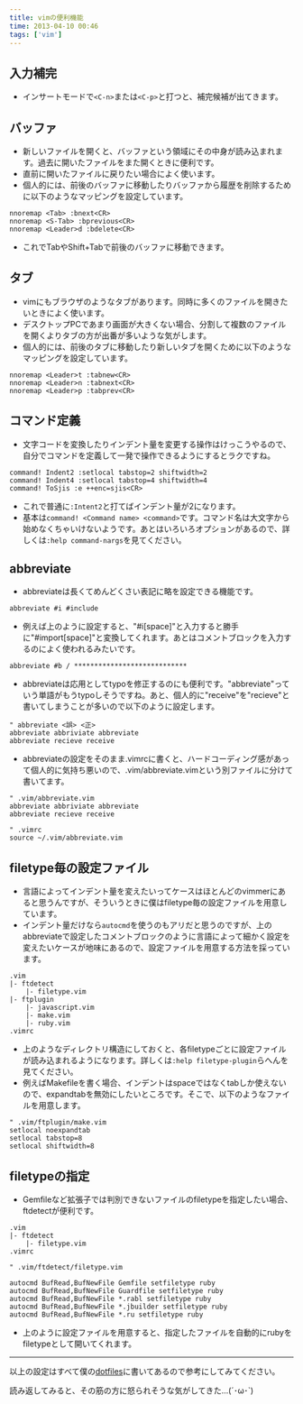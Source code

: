 ```yaml
---
title: vimの便利機能
time: 2013-04-10 00:46
tags: ['vim']
---
```


## 入力補完

- インサートモードで`<C-n>`または`<C-p>`と打つと、補完候補が出てきます。

## バッファ

- 新しいファイルを開くと、バッファという領域にその中身が読み込まれます。過去に開いたファイルをまた開くときに便利です。
- 直前に開いたファイルに戻りたい場合によく使います。
- 個人的には、前後のバッファに移動したりバッファから履歴を削除するために以下のようなマッピングを設定しています。

```
nnoremap <Tab> :bnext<CR>
nnoremap <S-Tab> :bprevious<CR>
nnoremap <Leader>d :bdelete<CR>
```

- これでTabやShift+Tabで前後のバッファに移動できます。

## タブ

- vimにもブラウザのようなタブがあります。同時に多くのファイルを開きたいときによく使います。
- デスクトップPCであまり画面が大きくない場合、分割して複数のファイルを開くよりタブの方が出番が多いような気がします。
- 個人的には、前後のタブに移動したり新しいタブを開くために以下のようなマッピングを設定しています。

```
nnoremap <Leader>t :tabnew<CR>
nnoremap <Leader>n :tabnext<CR>
nnoremap <Leader>p :tabprev<CR>
```

## コマンド定義

- 文字コードを変換したりインデント量を変更する操作はけっこうやるので、自分でコマンドを定義して一発で操作できるようにするとラクですね。

```
command! Indent2 :setlocal tabstop=2 shiftwidth=2
command! Indent4 :setlocal tabstop=4 shiftwidth=4
command! ToSjis :e ++enc=sjis<CR>
```

- これで普通に`:Intent2`と打てばインデント量が2になります。
- 基本は`command! <Command name> <command>`です。コマンド名は大文字から始めなくちゃいけないようです。あとはいろいろオプションがあるので、詳しくは`:help command-nargs`を見てください。

## abbreviate

- abbreviateは長くてめんどくさい表記に略を設定できる機能です。

```
abbreviate #i #include
```

- 例えば上のように設定すると、"#i[space]"と入力すると勝手に"#import[space]"と変換してくれます。あとはコメントブロックを入力するのによく使われるみたいです。

```
abbreviate #b / ****************************
```

- abbreviateは応用としてtypoを修正するのにも便利です。"abbreviate"っていう単語がもうtypoしそうですね。あと、個人的に"receive"を"recieve"と書いてしまうことが多いので以下のように設定します。

```
" abbreviate <誤> <正>
abbreviate abbriviate abbreviate
abbreviate recieve receive
```

- abbreviateの設定をそのまま.vimrcに書くと、ハードコーディング感があって個人的に気持ち悪いので、.vim/abbreviate.vimという別ファイルに分けて書いてます。

```
" .vim/abbreviate.vim
abbreviate abbriviate abbreviate
abbreviate recieve receive

" .vimrc
source ~/.vim/abbreviate.vim
```

## filetype毎の設定ファイル

- 言語によってインデント量を変えたいってケースはほとんどのvimmerにあると思うんですが、そういうときに僕はfiletype毎の設定ファイルを用意しています。
- インデント量だけなら`autocmd`を使うのもアリだと思うのですが、上のabbreviateで設定したコメントブロックのように言語によって細かく設定を変えたいケースが地味にあるので、設定ファイルを用意する方法を採っています。

```
.vim
|- ftdetect
    |- filetype.vim
|- ftplugin
    |- javascript.vim
    |- make.vim
    |- ruby.vim
.vimrc
```

- 上のようなディレクトリ構造にしておくと、各filetypeごとに設定ファイルが読み込まれるようになります。詳しくは`:help filetype-plugin`らへんを見てください。
- 例えばMakefileを書く場合、インデントはspaceではなくtabしか使えないので、expandtabを無効にしたいところです。そこで、以下のようなファイルを用意します。

```
" .vim/ftplugin/make.vim
setlocal noexpandtab
setlocal tabstop=8
setlocal shiftwidth=8
```

## filetypeの指定

- Gemfileなど拡張子では判別できないファイルのfiletypeを指定したい場合、ftdetectが便利です。

```
.vim
|- ftdetect
    |- filetype.vim
.vimrc
```

```
" .vim/ftdetect/filetype.vim

autocmd BufRead,BufNewFile Gemfile setfiletype ruby
autocmd BufRead,BufNewFile Guardfile setfiletype ruby
autocmd BufRead,BufNewFile *.rabl setfiletype ruby
autocmd BufRead,BufNewFile *.jbuilder setfiletype ruby
autocmd BufRead,BufNewFile *.ru setfiletype ruby
```

- 上のように設定ファイルを用意すると、指定したファイルを自動的にrubyをfiletypeとして開いてくれます。

* * *

以上の設定はすべて僕の[dotfiles](https://github.com/naoty/dotfiles)に書いてあるので参考にしてみてください。

読み返してみると、その筋の方に怒られそうな気がしてきた…(´･ω･`)
